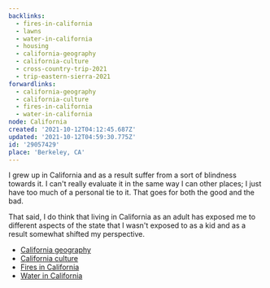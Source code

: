 ```yaml
---
backlinks:
  - fires-in-california
  - lawns
  - water-in-california
  - housing
  - california-geography
  - california-culture
  - cross-country-trip-2021
  - trip-eastern-sierra-2021
forwardlinks:
  - california-geography
  - california-culture
  - fires-in-california
  - water-in-california
node: California
created: '2021-10-12T04:12:45.687Z'
updated: '2021-10-12T04:59:30.775Z'
id: '29057429'
place: 'Berkeley, CA'
---
```

I grew up in California and as a result suffer from a sort of blindness towards it. I can't really evaluate it in the same way I can other places; I just have too much of a personal tie to it. That goes for both the good and the bad. 

That said, I do think that living in California as an adult has exposed me to different aspects of the state that I wasn't exposed to as a kid and as a result somewhat shifted my perspective.  

- [California geography](california-geography.md)
- [California culture](california-culture.md)
- [Fires in California](fires-in-california.md)
- [Water in California](water-in-california.md)
